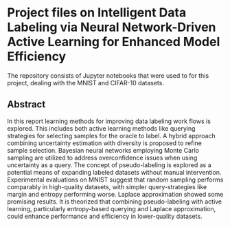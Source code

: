 # Project files on Intelligent Data Labeling via Neural Network-Driven Active Learning for Enhanced Model Efficiency

The repository consists of Jupyter notebooks that were used to for this project, dealing with the MNIST and CIFAR-10 datasets.

## Abstract

In this report learning methods for improving data labeling work flows is explored. This includes both active learning methods like querying strategies for selecting samples for the oracle to label. A hybrid approach combining uncertainty estimation with diversity is proposed to refine sample selection. Bayesian neural networks employing Monte Carlo sampling are utilized to address overconfidence issues when using uncertainty as a query. The concept of pseudo-labeling is explored as a potential means of expanding labeled datasets without manual intervention. Experimental evaluations on MNIST suggest that random sampling performs comparably in high-quality datasets, with simpler query-strategies like margin and entropy performing worse. Laplace approximation showed some promising results. It is theorized that combining pseudo-labeling with active learning, particularly entropy-based querying and Laplace approximation, could enhance performance and efficiency in lower-quality datasets.
